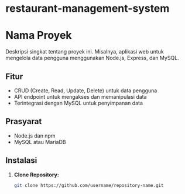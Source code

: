 # restaurant-management-system
# Nama Proyek

Deskripsi singkat tentang proyek ini. Misalnya, aplikasi web untuk mengelola data pengguna menggunakan Node.js, Express, dan MySQL.

## Fitur

- CRUD (Create, Read, Update, Delete) untuk data pengguna
- API endpoint untuk mengakses dan memanipulasi data
- Terintegrasi dengan MySQL untuk penyimpanan data

## Prasyarat

- Node.js dan npm
- MySQL atau MariaDB

## Instalasi

1. **Clone Repository:**

   ```bash
   git clone https://github.com/username/repository-name.git
